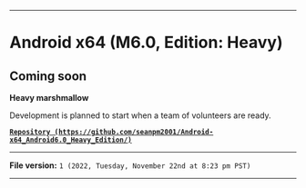 
***

# Android x64 (M6.0, Edition: Heavy)

## Coming soon

**Heavy marshmallow**

Development is planned to start when a team of volunteers are ready.

**[`Repository (https://github.com/seanpm2001/Android-x64_Android6.0_Heavy_Edition/)`](https://github.com/seanpm2001/Android-x64_Android6.0_Heavy_Edition/)**

***

**File version:** `1 (2022, Tuesday, November 22nd at 8:23 pm PST)`

***
